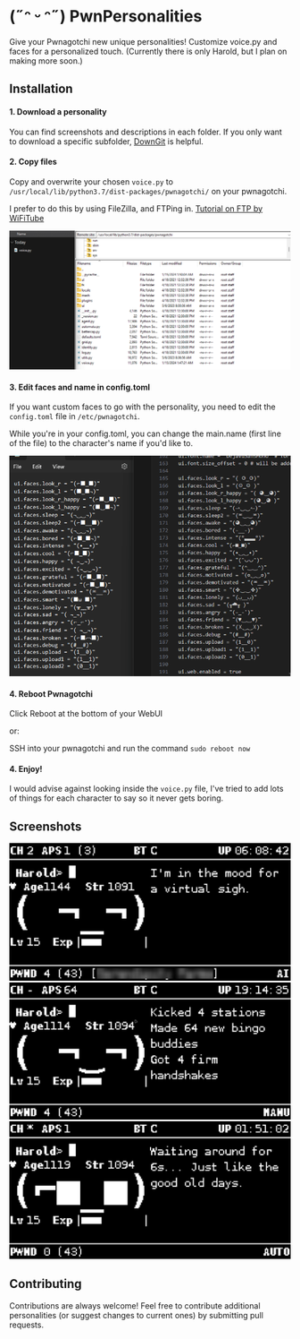 
# (˶ᵔ ᵕ ᵔ˶) PwnPersonalities 

Give your Pwnagotchi new unique personalities! Customize voice.py and faces for a personalized touch. (Currently there is only Harold, but I plan on making more soon.)
## Installation

#### 1. Download a personality
You can find screenshots and descriptions in each folder. If you only want to download a specific subfolder, [DownGit](https://minhaskamal.github.io/DownGit/) is helpful.

#### 2. Copy files
Copy and overwrite your chosen `voice.py` to `/usr/local/lib/python3.7/dist-packages/pwnagotchi/` on your pwnagotchi.

I prefer to do this by using FileZilla, and FTPing in. [Tutorial on FTP by WiFiTube](https://www.youtube.com/watch?v=6f7PB3bgaxQ)

![Copy files to FileZilla GIF](media/CopyFiles.gif)

#### 3. Edit faces and name in config.toml
If you want custom faces to go with the personality, you need to edit the `config.toml` file in `/etc/pwnagotchi`.

While you're in your config.toml, you can change the main.name (first line of the file) to the character's name if you'd like to.

![Copy faces to config.toml GIF](media/CopyFaces.gif)



#### 4. Reboot Pwnagotchi

Click Reboot at the bottom of your WebUI

or:

SSH into your pwnagotchi and run the command `sudo reboot now`

#### 4. Enjoy!
I would advise against looking inside the `voice.py` file, I've tried to add lots of things for each character to say so it never gets boring.

## Screenshots

![HaroldSigh](/media/Harold/HaroldSigh.png)
![HaroldMANU](/media/Harold/HaroldMANU.png)
![HaroldWait](/media/Harold/HaroldWait.png)

## Contributing

Contributions are always welcome! Feel free to contribute additional personalities (or suggest changes to current ones) by submitting pull requests. 

